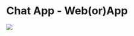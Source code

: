 # Chat App - Web(or)App
<img src="https://raw.githubusercontent.com/codingclubnitg/winter-challenge-projects/main/images/4.jpg" />
